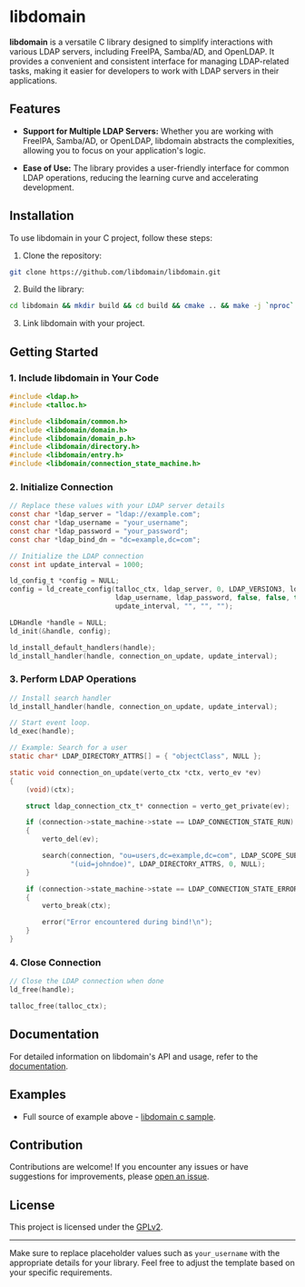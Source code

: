 # libdomain

**libdomain** is a versatile C library designed to simplify interactions with various LDAP servers, including FreeIPA, Samba/AD, and OpenLDAP. It provides a convenient and consistent interface for managing LDAP-related tasks, making it easier for developers to work with LDAP servers in their applications.

## Features

- **Support for Multiple LDAP Servers:** Whether you are working with FreeIPA, Samba/AD, or OpenLDAP, libdomain abstracts the complexities,
allowing you to focus on your application's logic.

- **Ease of Use:** The library provides a user-friendly interface for common LDAP operations, reducing the learning curve and accelerating development.

## Installation

To use libdomain in your C project, follow these steps:

1. Clone the repository:

```bash
git clone https://github.com/libdomain/libdomain.git
```

2. Build the library:

```bash
cd libdomain && mkdir build && cd build && cmake .. && make -j `nproc`
```

3. Link libdomain with your project.

## Getting Started

### 1. Include libdomain in Your Code

```c
#include <ldap.h>
#include <talloc.h>

#include <libdomain/common.h>
#include <libdomain/domain.h>
#include <libdomain/domain_p.h>
#include <libdomain/directory.h>
#include <libdomain/entry.h>
#include <libdomain/connection_state_machine.h>
```

### 2. Initialize Connection

```c
// Replace these values with your LDAP server details
const char *ldap_server = "ldap://example.com";
const char *ldap_username = "your_username";
const char *ldap_password = "your_password";
const char *ldap_bind_dn = "dc=example,dc=com";

// Initialize the LDAP connection
const int update_interval = 1000;

ld_config_t *config = NULL;
config = ld_create_config(talloc_ctx, ldap_server, 0, LDAP_VERSION3, ldap_bind_dn,
                          ldap_username, ldap_password, false, false, true, false,
                          update_interval, "", "", "");

LDHandle *handle = NULL;
ld_init(&handle, config);

ld_install_default_handlers(handle);
ld_install_handler(handle, connection_on_update, update_interval);
```

### 3. Perform LDAP Operations

```c
// Install search handler
ld_install_handler(handle, connection_on_update, update_interval);

// Start event loop.
ld_exec(handle);
```

```c
// Example: Search for a user
static char* LDAP_DIRECTORY_ATTRS[] = { "objectClass", NULL };

static void connection_on_update(verto_ctx *ctx, verto_ev *ev)
{
    (void)(ctx);

    struct ldap_connection_ctx_t* connection = verto_get_private(ev);

    if (connection->state_machine->state == LDAP_CONNECTION_STATE_RUN)
    {
        verto_del(ev);

        search(connection, "ou=users,dc=example,dc=com", LDAP_SCOPE_SUBTREE,
               "(uid=johndoe)", LDAP_DIRECTORY_ATTRS, 0, NULL);
    }

    if (connection->state_machine->state == LDAP_CONNECTION_STATE_ERROR)
    {
        verto_break(ctx);

        error("Error encountered during bind!\n");
    }
}
```

### 4. Close Connection

```c
// Close the LDAP connection when done
ld_free(handle);

talloc_free(talloc_ctx);
```

## Documentation

For detailed information on libdomain's API and usage, refer to the [documentation](https://august-alt.github.io/libdomain/).

## Examples
- Full source of example above - [libdomain c sample](https://github.com/libdomain/libdomain-c-sample).

## Contribution

Contributions are welcome! If you encounter any issues or have suggestions for improvements, please [open an issue](https://github.com/libdomain/libdomain/issues).

## License

This project is licensed under the [GPLv2](LICENSE.md).

---

Make sure to replace placeholder values such as `your_username` with the appropriate details for your library. Feel free to adjust the template based on your specific requirements.
